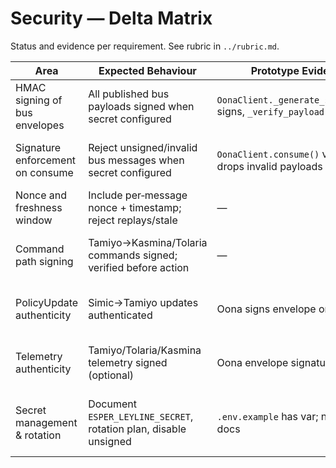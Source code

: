 # Security — Delta Matrix

Status and evidence per requirement. See rubric in `../rubric.md`.

| Area | Expected Behaviour | Prototype Evidence | Status | Severity | Notes |
| --- | --- | --- | --- | --- | --- |
| HMAC signing of bus envelopes | All published bus payloads signed when secret configured | `OonaClient._generate_signature()` signs, `_verify_payload()` verifies | Implemented (Oona only) | Must‑have | Enforcement optional; only Oona path covered. |
| Signature enforcement on consume | Reject unsigned/invalid bus messages when secret configured | `OonaClient.consume()` verifies and drops invalid payloads | Partially Implemented | Must‑have | Works for Oona; other consumers bypass Oona. |
| Nonce and freshness window | Include per‑message nonce + timestamp; reject replays/stale | — | Missing | Must‑have | Not present in Oona or producers. |
| Command path signing | Tamiyo→Kasmina/Tolaria commands signed; verified before action | — | Missing | Must‑have | Add signing at producer and verification at consumers. |
| PolicyUpdate authenticity | Simic→Tamiyo updates authenticated | Oona signs envelope only | Partially Implemented | Should‑have | End‑to‑end signature inside payload recommended. |
| Telemetry authenticity | Tamiyo/Tolaria/Kasmina telemetry signed (optional) | Oona envelope signature | Partially Implemented | Nice‑to‑have | Envelope may suffice; can keep unsigned if low risk. |
| Secret management & rotation | Document `ESPER_LEYLINE_SECRET`, rotation plan, disable unsigned | `.env.example` has var; no rotation docs | Missing | Should‑have | Add ops guidance; support dual‑secret rotation. |

